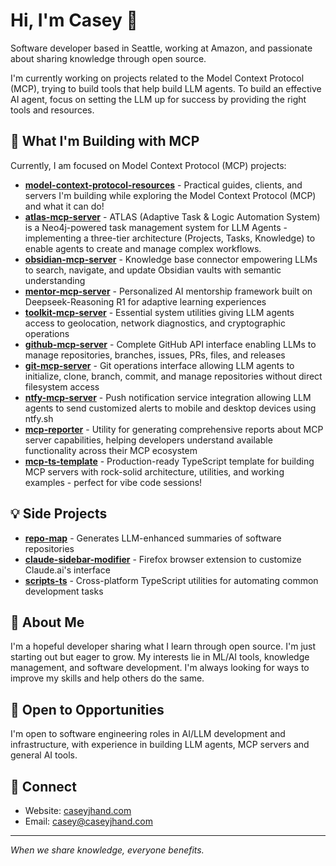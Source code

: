 # Hi, I'm Casey 👋

Software developer based in Seattle, working at Amazon, and passionate about sharing knowledge through open source.

I'm currently working on projects related to the Model Context Protocol (MCP), trying to build tools that help build LLM agents. To build an effective AI agent, focus on setting the LLM up for success by providing the right tools and resources.

## 🚀 What I'm Building with MCP

Currently, I am focused on Model Context Protocol (MCP) projects:

- [**model-context-protocol-resources**](https://github.com/cyanheads/model-context-protocol-resources) - Practical guides, clients, and servers I'm building while exploring the Model Context Protocol (MCP) and what it can do!
- [**atlas-mcp-server**](https://github.com/cyanheads/atlas-mcp-server) - ATLAS (Adaptive Task & Logic Automation System) is a Neo4j-powered task management system for LLM Agents - implementing a three-tier architecture (Projects, Tasks, Knowledge) to enable agents to create and manage complex workflows.
- [**obsidian-mcp-server**](https://github.com/cyanheads/obsidian-mcp-server) - Knowledge base connector empowering LLMs to search, navigate, and update Obsidian vaults with semantic understanding
- [**mentor-mcp-server**](https://github.com/cyanheads/mentor-mcp-server) - Personalized AI mentorship framework built on Deepseek-Reasoning R1 for adaptive learning experiences
- [**toolkit-mcp-server**](https://github.com/cyanheads/toolkit-mcp-server) - Essential system utilities giving LLM agents access to geolocation, network diagnostics, and cryptographic operations
- [**github-mcp-server**](https://github.com/cyanheads/github-mcp-server) - Complete GitHub API interface enabling LLMs to manage repositories, branches, issues, PRs, files, and releases
- [**git-mcp-server**](https://github.com/cyanheads/git-mcp-server) - Git operations interface allowing LLM agents to initialize, clone, branch, commit, and manage repositories without direct filesystem access
- [**ntfy-mcp-server**](https://github.com/cyanheads/ntfy-mcp-server) - Push notification service integration allowing LLM agents to send customized alerts to mobile and desktop devices using ntfy.sh
- [**mcp-reporter**](https://github.com/cyanheads/mcp-reporter) - Utility for generating comprehensive reports about MCP server capabilities, helping developers understand available functionality across their MCP ecosystem
- [**mcp-ts-template**](https://github.com/cyanheads/mcp-ts-template) - Production-ready TypeScript template for building MCP servers with rock-solid architecture, utilities, and working examples - perfect for vibe code sessions!

## 💡 Side Projects

- [**repo-map**](https://github.com/cyanheads/repo-map) - Generates LLM-enhanced summaries of software repositories
- [**claude-sidebar-modifier**](https://github.com/cyanheads/claude-sidebar-modifier) - Firefox browser extension to customize Claude.ai's interface
- [**scripts-ts**](https://github.com/cyanheads/scripts-ts) - Cross-platform TypeScript utilities for automating common development tasks

## 🧠 About Me

I'm a hopeful developer sharing what I learn through open source. I'm just starting out but eager to grow. My interests lie in ML/AI tools, knowledge management, and software development. I'm always looking for ways to improve my skills and help others do the same.

## 💼 Open to Opportunities

I'm open to software engineering roles in AI/LLM development and infrastructure, with experience in building LLM agents, MCP servers and general AI tools.

## 🔗 Connect

- Website: [caseyjhand.com](https://caseyjhand.com)
- Email: [casey@caseyjhand.com](mailto:casey@caseyjhand.com)

---

_When we share knowledge, everyone benefits._
